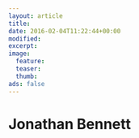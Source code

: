 ```yaml
---
layout: article
title:
date: 2016-02-04T11:22:44+00:00
modified:
excerpt:
image:
  feature:
  teaser:
  thumb:
ads: false
---
```


# Jonathan Bennett
